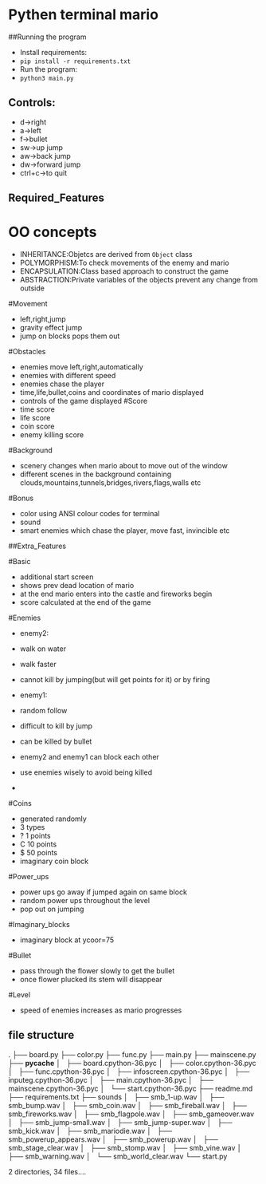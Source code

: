 # Pythen terminal mario

##Running the program

- Install requirements:
 - `pip install -r requirements.txt`
- Run the program:
 - `python3 main.py`

## Controls:

- d->right
- a->left
- f->bullet
- sw->up jump
- aw->back jump
- dw->forward jump
- ctrl+c->to quit

## Required_Features
 # OO concepts
 - INHERITANCE:Objetcs are derived from `Object` class
 - POLYMORPHISM:To check movements of the enemy and mario
 - ENCAPSULATION:Class based approach to construct the game
 - ABSTRACTION:Private variables of the objects prevent any change from outside 

 #Movement
 - left,right,jump
 - gravity effect jump
 - jump on blocks pops them out

 #Obstacles
 - enemies move left,right,automatically
 - enemies with different speed
 - enemies chase the player
 - time,life,bullet,coins and coordinates of mario displayed
 - controls of the game displayed
 #Score
 - time score
 - life score
 - coin score
 - enemy killing score


 #Background
 - scenery changes when mario about to move out of the window
 - different scenes in the background containing clouds,mountains,tunnels,bridges,rivers,flags,walls etc

 #Bonus
 - color using ANSI colour codes for terminal
 - sound
 - smart enemies which chase the player, move fast, invincible etc

##Extra_Features

#Basic
- additional start screen
- shows prev dead location of mario
- at the end mario enters into the castle and fireworks begin
- score calculated at the end of the game

#Enemies
- enemy2:
- walk on water
- walk faster
- cannot kill by jumping(but will get points for it) or by firing

- enemy1:
- random follow
- difficult to kill by jump
- can be killed by bullet

- enemy2 and enemy1 can block each other
- use enemies wisely to avoid being killed
- 
#Coins
- generated randomly
- 3 types
- ? 1 points
- C 10 points
- $ 50 points
- imaginary coin block

#Power_ups
- power ups go away if jumped again on same block
- random power ups throughout the level
- pop out on jumping

#Imaginary_blocks
- imaginary block at ycoor=75

#Bullet
- pass through the flower slowly to get the bullet
- once flower plucked its stem will disappear

#Level
- speed of enemies increases as mario progresses

## file structure

.
├── board.py
├── color.py
├── func.py
├── main.py
├── mainscene.py
├── __pycache__
│   ├── board.cpython-36.pyc
│   ├── color.cpython-36.pyc
│   ├── func.cpython-36.pyc
│   ├── infoscreen.cpython-36.pyc
│   ├── inputeg.cpython-36.pyc
│   ├── main.cpython-36.pyc
│   ├── mainscene.cpython-36.pyc
│   └── start.cpython-36.pyc
├── readme.md
├── requirements.txt
├── sounds
│   ├── smb_1-up.wav
│   ├── smb_bump.wav
│   ├── smb_coin.wav
│   ├── smb_fireball.wav
│   ├── smb_fireworks.wav
│   ├── smb_flagpole.wav
│   ├── smb_gameover.wav
│   ├── smb_jump-small.wav
│   ├── smb_jump-super.wav
│   ├── smb_kick.wav
│   ├── smb_mariodie.wav
│   ├── smb_powerup_appears.wav
│   ├── smb_powerup.wav
│   ├── smb_stage_clear.wav
│   ├── smb_stomp.wav
│   ├── smb_vine.wav
│   ├── smb_warning.wav
│   └── smb_world_clear.wav
└── start.py

2 directories, 34 files....
